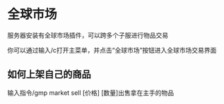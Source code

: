 # 全球市场

服务器安装有全球市场插件，可以跨多个子服进行物品交易

你可以通过输入/c打开主菜单，并点击“全球市场”按钮进入全球市场交易界面

## 如何上架自己的商品

输入指令/gmp market sell [价格] [数量]出售拿在主手的物品